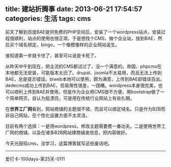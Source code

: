title: 建站折腾事
date: 2013-06-21 17:54:57
categories: 生活
tags: cms
---
前天了解到百度BAE提供免费的PHP空间后，安装了一个wordpress站点，安装过程很顺利，站点的使用也很正常。于是想找个CMS，做个企业站，放到BAE，然后买个域名绑定，bingo，一个像模像样的企业网站诞生。

谁知道第一步就卡住了，甚至可以说是卡死了。

从昨天中午到现在，把主流的CMS都试过了，没一个满意的。帝国、phpcms在本地都无法安装，可能版本太旧了。drupal、joomla不太易用，而且无法上传到BAE，总是提示错误。biweb本地可以使用，颇为满意，上传到BAE却错误百出。dedecms成功上传到BAE，但易用性很差，一团糟。wordpress本身很完美，也可以顺利上传到BAE并使用，但是作为企业用CMS很不方便。用bootstrap做了一个简单网页，自认为挺漂亮，可是用在传统行业网站上有些扎眼。

<!--more-->

在**世界工厂网**看到，网站商铺的主题很不错，而且可以绑定域名。只是作为B2B而非自己网站，在个性化设置方面不太灵活。

目前有两个选择：一是用wordpress，修改主题需要费一番功夫。二是使用世界工厂网的商铺，以及在诸多B2B网站建商铺发信息，把内容做好。

今天光鼓捣cms，没学习，这篇博客就写这些废话吧。

---
爱打卡-100days-第25天-0111